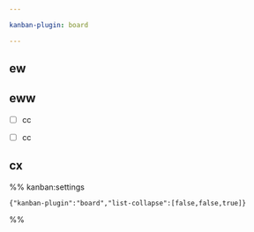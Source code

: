 ```yaml
---

kanban-plugin: board

---
```


## ew



## eww

- [ ] cc
- [ ] cc


## cx





%% kanban:settings
```
{"kanban-plugin":"board","list-collapse":[false,false,true]}
```
%%